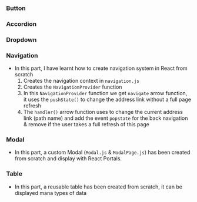 ### Button

### Accordion

### Dropdown

### Navigation

- In this part, I have learnt how to create navigation system in React from scratch
  1. Creates the navigation context in `navigation.js`
  2. Creates the `NavigationProvider` function
  3. In this `NavigationProvider` function we get `navigate` arrow function, it uses the `pushState()` to change the address link without a full page refresh
  4. The `handler()` arrow function uses to change the current address link (path name) and add the event `popstate` for the back navigation & remove if the user takes a full refresh of this page

### Modal

- In this part, a custom Modal (`Modal.js` & `ModalPage.js`) has been created from scratch and display with React Portals.

### Table

- In this part, a reusable table has been created from scratch, it can be displayed mana types of data
